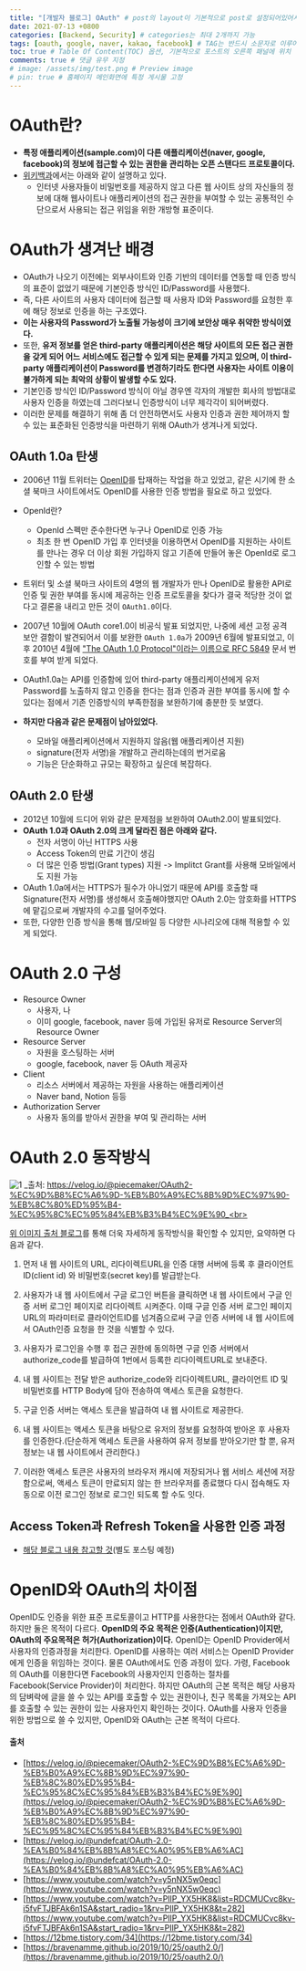```yaml
---
title: "[개발자 블로그] OAuth" # post의 layout이 기본적으로 post로 설정되어있어서 Front Matter에 따로 layout변수를 만들어 주지 않아도 됨
date: 2021-07-13 +0800
categories: [Backend, Security] # categories는 최대 2개까지 가능
tags: [oauth, google, naver, kakao, facebook] # TAG는 반드시 소문자로 이루어져야함, 0~무한개까지 지정 가능
toc: true # Table Of Content(TOC) 옵션, 기본적으로 포스트의 오른쪽 패널에 위치
comments: true # 댓글 유무 지정
# image: /assets/img/test.png # Preview image
# pin: true # 홈페이지 메인화면에 특정 게시물 고정
---
```


# OAuth란?
- <b>특정 애플리케이션(sample.com)이 다른 애플리케이션(naver, google, facebook)의 정보에 접근할 수 있는 권한을 관리하는 오픈 스탠다드 프로토콜이다.</b>
- [위키백과](https://ko.wikipedia.org/wiki/OAuth)에서는 아래와 같이 설명하고 있다.
    - 인터넷 사용자들이 비밀번호를 제공하지 않고 다른 웹 사이트 상의 자신들의 정보에 대해 웹사이트나 애플리케이션의 접근 권한을 부여할 수 있는 공통적인 수단으로서 사용되는 접근 위임을 위한 개방형 표준이다.

# OAuth가 생겨난 배경
- OAuth가 나오기 이전에는 외부사이트와 인증 기반의 데이터를 연동할 때 인증 방식의 표준이 없었기 때문에 기본인증 방식인 ID/Password를 사용했다.
- 즉, 다른 사이트의 사용자 데이터에 접근할 때 사용자 ID와 Password를 요청한 후에 해당 정보로 인증을 하는 구조였다.
- <b>이는 사용자의 Password가 노출될 가능성이 크기에 보안상 매우 취약한 방식이였다.</b>
- 또한, <b>유저 정보를 얻은 third-party 애플리케이션은 해당 사이트의 모든 접근 권한을 갖게 되어 어느 서비스에도 접근할 수 있게 되는 문제를 가지고 있으며, 이 third-party 애플리케이션이 Password를 변경하기라도 한다면 사용자는 사이트 이용이 불가하게 되는 최악의 상황이 발생할 수도 있다.</b>
- 기본인증 방식인 ID/Password 방식이 아닐 경우엔 각자의 개발한 회사의 방법대로 사용자 인증을 하였는데 그러다보니 인증방식이 너무 제각각이 되어버렸다.
- 이러한 문제를 해결하기 위해 좀 더 안전하면서도 사용자 인증과 권한 제어까지 할 수 있는 표준화된 인증방식을 마련하기 위해 OAuth가 생겨나게 되었다.

## OAuth 1.0a 탄생
- 2006년 11월 트위터는 [OpenID](https://ko.wikipedia.org/wiki/%EC%98%A4%ED%94%88%EC%95%84%EC%9D%B4%EB%94%94)를 탑재하는 작업을 하고 있었고, 같은 시기에 한 소셜 북마크 사이트에서도 OpenID를 사용한 인증 방법을 필요로 하고 있었다.

- OpenId란?
    - OpenId 스펙만 준수한다면 누구나 OpenID로 인증 가능
    - 최초 한 번 OpenID 가입 후 인터넷을 이용하면서 OpenID를 지원하는 사이트를 만나는 경우 더 이상 회원 가입하지 않고 기존에 만들어 놓은 OpenId로 로그인할 수 있는 방법


- 트위터 및 소셜 북마크 사이트의 4명의 웹 개발자가 만나 OpenID로 활용한 API로 인증 및 권한 부여를 동시에 제공하는 인증 프로토콜을 찾다가 결국 적당한 것이 없다고 결론을 내리고 만든 것이 `OAuth1.0`이다.
- 2007년 10월에 OAuth core1.0이 비공식 발표 되었지만, 나중에 세션 고정 공격 보안 결함이 발견되어서 이를 보완한 `OAuth 1.0a`가 2009년 6월에 발표되었고, 이후 2010년 4월에 ["The OAuth 1.0 Protocol"이라는 이름으로 RFC 5849](https://datatracker.ietf.org/doc/html/rfc5849) 문서 번호를 부여 받게 되었다.
- OAuth1.0a는 API를 인증함에 있어 third-party 애플리케이션에게 유저 Password를 노출하지 않고 인증을 한다는 점과 인증과 권한 부여를 동시에 할 수 있다는 점에서 기존 인증방식의 부족한점을 보완하기에 충분한 듯 보였다.
- <b>하지만 다음과 같은 문제점이 남아있었다.</b>
    - 모바일 애플리케이션에서 지원하지 않음(웹 애플리케이션 지원)
    - signature(전자 서명)을 개발하고 관리하는데의 번거로움
    - 기능은 단순화하고 규모는 확장하고 싶은데 복잡하다.

## OAuth 2.0 탄생
- 2012년 10월에 드디어 위와 같은 문제점을 보완하여 OAuth2.0이 발표되었다.
- <b>OAuth 1.0과 OAuth 2.0의 크게 달라진 점은 아래와 같다.</b>
    - 전자 서명이 아닌 HTTPS 사용
    - Access Token의 만료 기간이 생김
    - 더 많은 인증 방법(Grant types) 지원 -> Implitct Grant를 사용해 모바일에서도 지원 가능
- OAuth 1.0a에서는 HTTPS가 필수가 아니었기 때문에 API를 호출할 때 Signature(전자 서명)를 생성해서 호출해야했지만 OAuth 2.0는 암호화를 HTTPS에 맡김으로써 개발자의 수고를 덜어주었다.
- 또한, 다양한 인증 방식을 통해 웹/모바일 등 다양한 시나리오에 대해 적용할 수 있게 되었다.

# OAuth 2.0 구성
- Resource Owner
    - 사용자, 나
    - 이미 google, facebook, naver 등에 가입된 유저로 Resource Server의 Resource Owner
- Resource Server
    - 자원을 호스팅하는 서버
    - google, facebook, naver 등 OAuth 제공자
- Client
    - 리소스 서버에서 제공하는 자원을 사용하는 애플리케이션
    - Naver band, Notion 등등
- Authorization Server
    - 사용자 동의를 받아서 권한을 부여 및 관리하는 서버

# OAuth 2.0 동작방식
![1](https://user-images.githubusercontent.com/44339530/125400401-cca3b580-e3ec-11eb-9d0f-6d8eecd39306.png)
_출처: https://velog.io/@piecemaker/OAuth2-%EC%9D%B8%EC%A6%9D-%EB%B0%A9%EC%8B%9D%EC%97%90-%EB%8C%80%ED%95%B4-%EC%95%8C%EC%95%84%EB%B3%B4%EC%9E%90_<br>

[위 이미지 출처 블로그](https://velog.io/@piecemaker/OAuth2-%EC%9D%B8%EC%A6%9D-%EB%B0%A9%EC%8B%9D%EC%97%90-%EB%8C%80%ED%95%B4-%EC%95%8C%EC%95%84%EB%B3%B4%EC%9E%90)를 통해 더욱 자세하게 동작방식을 확인할 수 있지만, 요약하면 다음과 같다.<br>

1) 먼저 내 웹 사이트의 URL, 리다이렉트URL을 인증 대행 서버에 등록 후 클라이언트ID(client id) 와 비밀번호(secret key)를 발급받는다.<br>

2) 사용자가 내 웹 사이트에서 구글 로그인 버튼을 클릭하면 내 웹 사이트에서 구글 인증 서버 로그인 페이지로 리다이렉트 시켜준다. 이때 구글 인증 서버 로그인 페이지URL의 파라미터로 클라이언트ID를 넘겨줌으로써 구글 인증 서버에 내 웹 사이트에서 OAuth인증 요청을 한 것을 식별할 수 있다.<br>

3) 사용자가 로그인을 수행 후 접근 권한에 동의하면 구글 인증 서버에서 authorize_code를 발급하여 1번에서 등록한 리다이렉트URL로 보내준다.<br>

4) 내 웹 사이트는 전달 받은 authorize_code와 리다이렉트URL, 클라이언트 ID 및 비밀번호를 HTTP Body에 담아 전송하여 액세스 토큰을 요청한다.<br>

5) 구글 인증 서버는 액세스 토큰을 발급하여 내 웹 사이트로 제공한다.<br>

6) 내 웹 사이트는 액세스 토큰을 바탕으로 유저의 정보를 요청하여 받아온 후 사용자를 인증한다.(단순하게 액세스 토큰을 사용하여 유저 정보를 받아오기만 할 뿐, 유저정보는 내 웹 사이트에서 관리한다.)<br>

7) 이러한 액세스 토큰은 사용자의 브라우저 캐시에 저장되거나 웹 서비스 세션에 저장함으로써, 액세스 토큰이 만료되지 않는 한 브라우저를 종료했다 다시 접속해도 자동으로 이전 로그인 정보로 로그인 되도록 할 수도 잇다.<br>

## Access Token과 Refresh Token을 사용한 인증 과정
- [해당 블로그 내용 참고할 것](https://tansfil.tistory.com/59)(별도 포스팅 예정)

# OpenID와 OAuth의 차이점
OpenID도 인증을 위한 표준 프로토콜이고 HTTP를 사용한다는 점에서 OAuth와 같다. 하지만 둘은 목적이 다르다. <b>OpenID의 주요 목적은 인증(Authentication)이지만, OAuth의 주요목적은 허가(Authorization)이다.</b> OpenID는 OpenID Provider에서 사용자의 인증과정을 처리한다. OpenID를 사용하는 여러 서비스는 OpenID Provider에게 인증을 위임하는 것이다. 물론 OAuth에서도 인증 과정이 있다. 가령, Facebook의 OAuth를 이용한다면 Facebook의 사용자인지 인증하는 절차를 Facebook(Service Provider)이 처리한다. 하지만 OAuth의 근본 목적은 해당 사용자의 담벼락에 글을 쓸 수 있는 API를 호출할 수 있는 권한이나, 친구 목록을 가져오는 API를 호출할 수 있는 권한이 있는 사용자인지 확인하는 것이다. OAuth를 사용자 인증을 위한 방법으로 쓸 수 있지만, OpenID와 OAuth는 근본 목적이 다르다.

#### 출처
- [https://velog.io/@piecemaker/OAuth2-%EC%9D%B8%EC%A6%9D-%EB%B0%A9%EC%8B%9D%EC%97%90-%EB%8C%80%ED%95%B4-%EC%95%8C%EC%95%84%EB%B3%B4%EC%9E%90](https://velog.io/@piecemaker/OAuth2-%EC%9D%B8%EC%A6%9D-%EB%B0%A9%EC%8B%9D%EC%97%90-%EB%8C%80%ED%95%B4-%EC%95%8C%EC%95%84%EB%B3%B4%EC%9E%90)
- [https://velog.io/@undefcat/OAuth-2.0-%EA%B0%84%EB%8B%A8%EC%A0%95%EB%A6%AC](https://velog.io/@undefcat/OAuth-2.0-%EA%B0%84%EB%8B%A8%EC%A0%95%EB%A6%AC)
- [https://www.youtube.com/watch?v=y5nNX5w0eqc](https://www.youtube.com/watch?v=y5nNX5w0eqc)
- [https://www.youtube.com/watch?v=PIlP_YX5HK8&list=RDCMUCvc8kv-i5fvFTJBFAk6n1SA&start_radio=1&rv=PIlP_YX5HK8&t=282](https://www.youtube.com/watch?v=PIlP_YX5HK8&list=RDCMUCvc8kv-i5fvFTJBFAk6n1SA&start_radio=1&rv=PIlP_YX5HK8&t=282)
- [https://12bme.tistory.com/34](https://12bme.tistory.com/34)
- [https://bravenamme.github.io/2019/10/25/oauth2.0/](https://bravenamme.github.io/2019/10/25/oauth2.0/)